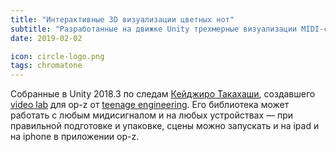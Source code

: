 ```yaml
---
title: "Интерактивные 3D визуализации цветных нот"
subtitle: "Разработанные на движке Unity трехмерные визуализации MIDI-сигналов в соответствии с системой Chromatone"
date: 2019-02-02

icon: circle-logo.png
tags: chromatone
---
```


Собранные в Unity 2018.3 по следам [Кейджиро Такахаши](https://github.com/keijiro), создавшего [video lab](https://github.com/teenageengineering/videolab) для op-z от [teenage engineering](https://github.com/teenageengineering). Его библиотека может работать с любым мидисигналом и на любых устройствах — при правильной подготовке и упаковке, сцены можно запускать и на ipad и на iphone в приложении op-z.
